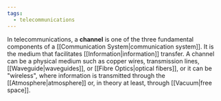 ```yaml
---
tags:
  - telecommunications
---
```

In telecommunications, a **channel** is one of the three fundamental components of a [[Communication System|communication system]]. It is the medium that facilitates [[Information|information]] transfer. A channel can be a physical medium such as copper wires, transmission lines, [[Waveguide|waveguides]], or [[Fibre Optics|optical fibers]], or it can be "wireless", where information is transmitted through the [[Atmosphere|atmosphere]] or, in theory at least, through [[Vacuum|free space]]. 